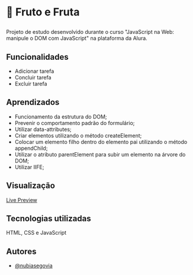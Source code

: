 # 📝 Fruto e Fruta </p>

Projeto de estudo desenvolvido durante o curso "JavaScript na Web: manipule o DOM com JavaScript" na plataforma da Alura.

## Funcionalidades

- Adicionar tarefa
- Concluir tarefa
- Excluir tarefa

## Aprendizados

- Funcionamento da estrutura do DOM;
- Prevenir o comportamento padrão do formulário;
- Utilizar data-attributes;
- Criar elementos utilizando o método createElement;
- Colocar um elemento filho dentro do elemento pai utilizando o método appendChild;
- Utilizar o atributo parentElement para subir um elemento na árvore do DOM;
- Utilizar IIFE;

## Visualização

[Live Preview](https://nubiasegovia.github.io/todolist-alura/)

## Tecnologias utilizadas

HTML, CSS e JavaScript

## Autores

- [@nubiasegovia](https://github.com/nubiasegovia)